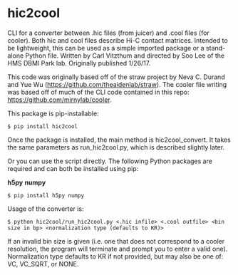 # hic2cool #

CLI for a converter between .hic files (from juicer) and .cool files (for cooler).  Both hic and cool files describe Hi-C contact matrices. Intended to be lightweight, this can be used as a simple imported package or a stand-alone Python file. Written by Carl Vitzthum and directed by Soo Lee of the HMS DBMI Park lab.
Originally published 1/26/17.

This code was originally based off of the straw project by Neva C. Durand and Yue Wu (https://github.com/theaidenlab/straw). The cooler file writing was based off of much of the CLI code contained in this repo: https://github.com/mirnylab/cooler.

This package is pip-installable:
```
$ pip install hic2cool
```

Once the package is installed, the main method is hic2cool_convert. It takes the same parameters as run_hic2cool.py, which is described slightly later.

Or you can use the script directly. The following Python packages are required and can both be installed using pip:

**h5py**
**numpy**
```
$ pip install h5py numpy
```

Usage of the converter is:
```
$ python hic2cool/run_hic2cool.py <.hic infile> <.cool outfile> <bin size in bp> <normalization type (defaults to KR)>
```
If an invalid bin size is given (i.e. one that does not correspond to a cooler resolution, the program will terminate and prompt you to enter a valid one). Normalization type defaults to KR if not provided, but may also be one of: VC, VC_SQRT, or NONE.
